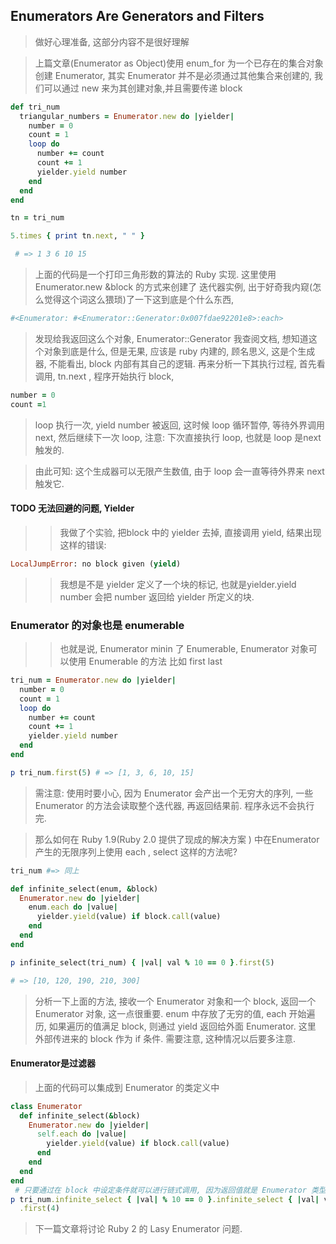 ## Enumerators Are Generators and Filters

> 做好心理准备, 这部分内容不是很好理解 

> 上篇文章(Enumerator as Object)使用 enum_for 为一个已存在的集合对象创建 Enumerator, 其实 Enumerator 并不是必须通过其他集合来创建的, 我们可以通过 new 来为其创建对象,并且需要传递 block
```ruby
def tri_num
  triangular_numbers = Enumerator.new do |yielder|
    number = 0
    count = 1
    loop do
      number += count
      count += 1
      yielder.yield number
    end
  end
end

tn = tri_num

5.times { print tn.next, " " }

 # => 1 3 6 10 15
```
> 上面的代码是一个打印三角形数的算法的 Ruby 实现. 这里使用 Enumerator.new &block 的方式来创建了 迭代器实例, 出于好奇我内窥(怎么觉得这个词这么猥琐)了一下这到底是个什么东西, 
```ruby
#<Enumerator: #<Enumerator::Generator:0x007fdae92201e8>:each>
```
> 发现给我返回这么个对象, Enumerator::Generator 我查阅文档, 想知道这个对象到底是什么, 但是无果, 应该是 ruby 内建的, 顾名思义, 这是个生成器, 不能看出, block 内部有其自己的逻辑.
> 再来分析一下其执行过程, 首先看调用, tn.next , 程序开始执行 block, 
```ruby
number = 0
count =1 

```

> loop 执行一次, yield number 被返回, 这时候 loop 循环暂停, 等待外界调用next, 然后继续下一次 loop, 注意: 下次直接执行 loop, 也就是 loop 是next 触发的. 

> 由此可知: 这个生成器可以无限产生数值, 由于 loop 会一直等待外界来 next 触发它.

#### TODO 无法回避的问题, Yielder

>> 我做了个实验, 把block 中的 yielder 去掉, 直接调用 yield, 结果出现这样的错误:
```ruby
LocalJumpError: no block given (yield)
```
>> 我想是不是 yielder 定义了一个块的标记, 也就是yielder.yield number 会把 number 返回给 yielder 所定义的块. 

### Enumerator 的对象也是 enumerable
>> 也就是说, Enumerator minin 了 Enumerable, Enumerator 对象可以使用 Enumerable 的方法
>> 比如 first last
```ruby
tri_num = Enumerator.new do |yielder|
  number = 0
  count = 1
  loop do
    number += count
    count += 1
    yielder.yield number
  end
end

p tri_num.first(5) # => [1, 3, 6, 10, 15]
```

> 需注意: 使用时要小心, 因为 Enumerator 会产出一个无穷大的序列, 一些 Enumerator 的方法会读取整个迭代器, 再返回结果前. 程序永远不会执行完.

> 那么如何在 Ruby 1.9(Ruby 2.0 提供了现成的解决方案 ) 中在Enumerator 产生的无限序列上使用 each , select 这样的方法呢? 
```ruby
tri_num #=> 同上

def infinite_select(enum, &block)
  Enumerator.new do |yielder|
    enum.each do |value|
      yielder.yield(value) if block.call(value)
    end
  end
end

p infinite_select(tri_num) { |val| val % 10 == 0 }.first(5)

# => [10, 120, 190, 210, 300]
```
> 分析一下上面的方法, 接收一个 Enumerator 对象和一个 block, 返回一个 Enumerator 对象, 这一点很重要. 
> enum 中存放了无穷的值, each 开始遍历, 如果遍历的值满足 block, 则通过 yield 返回给外面 Enumerator. 这里 外部传进来的 block 作为 if 条件. 需要注意, 这种情况以后要多注意. 

#### Enumerator是过滤器

> 上面的代码可以集成到 Enumerator 的类定义中 
```ruby
class Enumerator
  def infinite_select(&block)
    Enumerator.new do |yielder|
      self.each do |value|
        yielder.yield(value) if block.call(value)
      end
    end
  end
end
 # 只要通过在 block 中设定条件就可以进行链式调用, 因为返回值就是 Enumerator 类型
p tri_num.infinite_select { |val| % 10 == 0 }.infinite_select { |val| val.to_s =~ /3/ }\
  .first(4)
```
> 下一篇文章将讨论 Ruby 2 的 Lasy Enumerator 问题.
